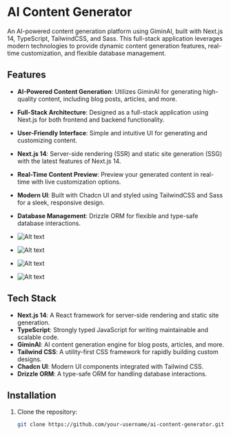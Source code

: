 # AI Content Generator

An AI-powered content generation platform using GiminAI, built with Next.js 14, TypeScript, TailwindCSS, and Sass.
This full-stack application leverages modern technologies to provide dynamic content generation features, real-time customization, and flexible database management.

## Features

- **AI-Powered Content Generation**: Utilizes GiminAI for generating high-quality content, including blog posts, articles, and more.
- **Full-Stack Architecture**: Designed as a full-stack application using Next.js for both frontend and backend functionality.
- **User-Friendly Interface**: Simple and intuitive UI for generating and customizing content.
- **Next.js 14**: Server-side rendering (SSR) and static site generation (SSG) with the latest features of Next.js 14.
- **Real-Time Content Preview**: Preview your generated content in real-time with live customization options.
- **Modern UI**: Built with Chadcn UI and styled using TailwindCSS and Sass for a sleek, responsive design.
- **Database Management**: Drizzle ORM for flexible and type-safe database interactions.

- ![Alt text](https://res.cloudinary.com/dyv3dluov/image/upload/v1726836415/Home_malhgv.png)
- ![Alt text](https://res.cloudinary.com/dyv3dluov/image/upload/v1726836415/Dashboard_dy1oip.png)
- ![Alt text](https://res.cloudinary.com/dyv3dluov/image/upload/v1726836415/content1_twkdof.png)
- ![Alt text](https://res.cloudinary.com/dyv3dluov/image/upload/v1726836415/content2_zncfhp.png)

## Tech Stack

- **Next.js 14**: A React framework for server-side rendering and static site generation.
- **TypeScript**: Strongly typed JavaScript for writing maintainable and scalable code.
- **GiminAI**: AI content generation engine for blog posts, articles, and more.
- **Tailwind CSS**: A utility-first CSS framework for rapidly building custom designs.
- **Chadcn UI**: Modern UI components integrated with Tailwind CSS.
- **Drizzle ORM**: A type-safe ORM for handling database interactions.

## Installation

1. Clone the repository:

   ```bash
   git clone https://github.com/your-username/ai-content-generator.git
